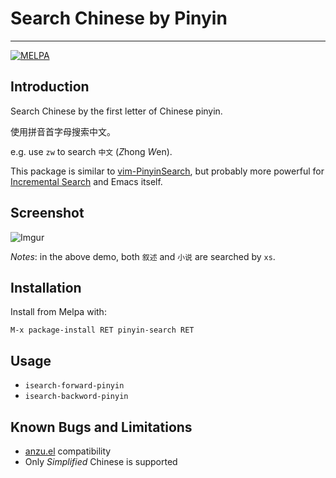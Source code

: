 # Search Chinese by Pinyin
---
[![MELPA](http://melpa.org/packages/pinyin-search-badge.svg)](http://melpa.org/#/pinyin-search)

## Introduction

Search Chinese by the first letter of Chinese pinyin.

使用拼音首字母搜索中文。

e.g. use `zw` to search `中文` (*Z*hong *W*en).

This package is similar to
[vim-PinyinSearch](https://github.com/ppwwyyxx/vim-PinyinSearch), but
probably more powerful for
[Incremental Search](http://www.gnu.org/software/emacs/manual/html_node/emacs/Incremental-Search.html)
and Emacs itself.

## Screenshot

![Imgur](http://i.imgur.com/nYdtila.gif)

*Notes*: in the above demo, both `叙述` and `小说` are searched by `xs`.

## Installation

Install from Melpa with:

    M-x package-install RET pinyin-search RET

## Usage

- `isearch-forward-pinyin`
- `isearch-backword-pinyin`

## Known Bugs and Limitations

- [anzu.el](https://github.com/syohex/emacs-anzu) compatibility
- Only *Simplified* Chinese is supported
